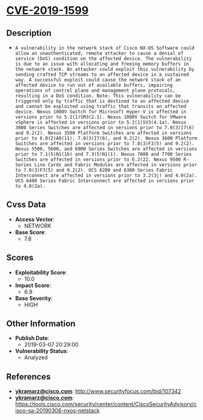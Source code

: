 
# [CVE-2019-1599](https://cve.mitre.org/cgi-bin/cvename.cgi?name=CVE-2019-1599)

## Description

- `A vulnerability in the network stack of Cisco NX-OS Software could allow an unauthenticated, remote attacker to cause a denial of service (DoS) condition on the affected device. The vulnerability is due to an issue with allocating and freeing memory buffers in the network stack. An attacker could exploit this vulnerability by sending crafted TCP streams to an affected device in a sustained way. A successful exploit could cause the network stack of an affected device to run out of available buffers, impairing operations of control plane and management plane protocols, resulting in a DoS condition. Note: This vulnerability can be triggered only by traffic that is destined to an affected device and cannot be exploited using traffic that transits an affected device. Nexus 1000V Switch for Microsoft Hyper-V is affected in versions prior to 5.2(1)SM3(2.1). Nexus 1000V Switch for VMware vSphere is affected in versions prior to 5.2(1)SV3(4.1a). Nexus 3000 Series Switches are affected in versions prior to 7.0(3)I7(6) and 9.2(2). Nexus 3500 Platform Switches are affected in versions prior to 6.0(2)A8(11), 7.0(3)I7(6), and 9.2(2). Nexus 3600 Platform Switches are affected in versions prior to 7.0(3)F3(5) and 9.2(2). Nexus 5500, 5600, and 6000 Series Switches are affected in versions prior to 7.1(5)N1(1b) and 7.3(5)N1(1). Nexus 7000 and 7700 Series Switches are affected in versions prior to 6.2(22. Nexus 9500 R-Series Line Cards and Fabric Modules are affected in versions prior to 7.0(3)F3(5) and 9.2(2). UCS 6200 and 6300 Series Fabric Interconnect are affected in versions prior to 3.2(3j) and 4.0(2a). UCS 6400 Series Fabric Interconnect are affected in versions prior to 4.0(2a).`

## Cvss Data

- **Access Vector**:
  - NETWORK
- **Base Score**:
  - 7.8

## Scores

- **Exploitability Score**:
  - 10.0
- **Impact Score**:
  - 6.9
- **Base Severity**:
  - HIGH

## Other Information

- **Publish Date**:
  - 2019-03-07 20:29:00
- **Vulnerability Status**:
  - Analyzed

## References

- **ykramarz@cisco.com**: http://www.securityfocus.com/bid/107342
- **ykramarz@cisco.com**: https://tools.cisco.com/security/center/content/CiscoSecurityAdvisory/cisco-sa-20190306-nxos-netstack

